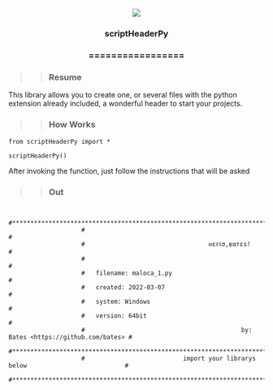 <h1 align="center">
<img src="https://img.shields.io/static/v1?label=scriptHeaderPy%20POR&message=MAYCON%20BATESTIN&color=7159c1&style=flat-square&logo=ghost"/>


<h3> <p align="center">scriptHeaderPy </p> </h3>
<h3> <p align="center"> ================= </p> </h3>

>> <h3> Resume </h3>

<p> This library allows you to create one, or several files with the python extension already included, a wonderful header to start your projects.</p>

>> <h3> How Works </h3>

```
from scriptHeaderPy import *

scriptHeaderPy()

```

<p> After invoking the function, just follow the instructions that will be asked </p>

>> <h3> Out </h3>
```
                   
                    #********************************************************************************#
                    #                                                                                #
                    #                                  нεℓℓσ,вαтεs!                                  #
                    #                                                                                #
                    #   filename: maloca_1.py                                                        #
                    #   created: 2022-03-07                                                          #
                    #   system: Windows                                                              #
                    #   version: 64bit                                                               #
                    #                                           by: Bates <https://github.com/bates> #
                    #********************************************************************************#
                    #                           import your librarys below                           #
                    #********************************************************************************#

                    
```